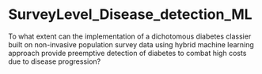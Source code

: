 # SurveyLevel_Disease_detection_ML

To what extent can the implementation of a dichotomous
diabetes classier built on non-invasive population survey
data using hybrid machine learning approach provide preemptive
detection of diabetes to combat high costs due to
disease progression?
